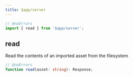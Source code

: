 ```yaml
---
title: $app/server
---
```




```js
// @noErrors
import { read } from '$app/server';
```

## read

Read the contents of an imported asset from the filesystem

<div class="ts-block">

```ts
// @noErrors
function read(asset: string): Response;
```

</div>


